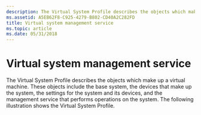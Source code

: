 ```yaml
---
description: The Virtual System Profile describes the objects which make up a virtual machine.
ms.assetid: A5EB62F8-C925-4279-B802-CD40A2C282FD
title: Virtual system management service
ms.topic: article
ms.date: 05/31/2018
---
```


# Virtual system management service

The Virtual System Profile describes the objects which make up a virtual machine. These objects include the base system, the devices that make up the system, the settings for the system and its devices, and the management service that performs operations on the system. The following illustration shows the Virtual System Profile.

 

 



